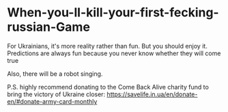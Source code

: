 # When-you-ll-kill-your-first-fecking-russian-Game
For Ukrainians, it's more reality rather than fun. But you should enjoy it. Predictions are always fun because you never know whether they will come true 

Also, there will be a robot singing.

P.S. highly recommend donating to the Come Back Alive charity fund to bring the victory of Ukraine closer: https://savelife.in.ua/en/donate-en/#donate-army-card-monthly
